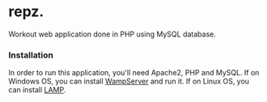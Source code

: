 # repz.
Workout web application done in PHP using MySQL database.

### Installation
In order to run this application, you'll need Apache2, PHP and MySQL.
If on Windows OS, you can install [WampServer](https://www.wampserver.com/en/download-wampserver-64bits/#) and run it. 
If on Linux OS, you can install [LAMP](https://bitnami.com/stack/lamp/installer).

